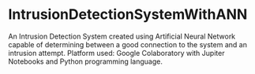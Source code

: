 # IntrusionDetectionSystemWithANN
An Intrusion Detection System created using Artificial Neural Network capable of determining between a good connection to the system and an intrusion attempt. Platform used: Google Colaboratory with Jupiter Notebooks and Python programming language.
